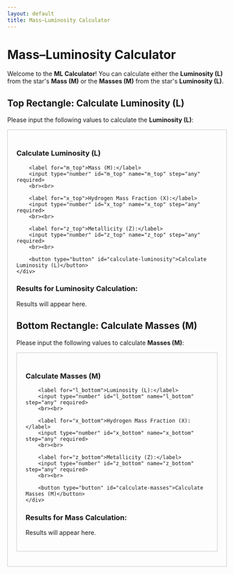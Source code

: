 ```yaml
---
layout: default
title: Mass–Luminosity Calculator
---
```


# Mass–Luminosity Calculator

Welcome to the **ML Calculator**! You can calculate either the **Luminosity (L)** from the star's **Mass (M)** or the **Masses (M)** from the star's **Luminosity (L)**.

## Top Rectangle: Calculate Luminosity (L)

Please input the following values to calculate the **Luminosity (L)**:

<form id="luminosity-form">
    <div style="border: 1px solid #ccc; padding: 20px; margin-bottom: 20px;">
        <h3>Calculate Luminosity (L)</h3>
        
        <label for="m_top">Mass (M):</label>
        <input type="number" id="m_top" name="m_top" step="any" required>
        <br><br>

        <label for="x_top">Hydrogen Mass Fraction (X):</label>
        <input type="number" id="x_top" name="x_top" step="any" required>
        <br><br>

        <label for="z_top">Metallicity (Z):</label>
        <input type="number" id="z_top" name="z_top" step="any" required>
        <br><br>

        <button type="button" id="calculate-luminosity">Calculate Luminosity (L)</button>
    </div>
</form>

### Results for Luminosity Calculation:
<div id="luminosity-output">
    <p>Results will appear here.</p>
</div>

## Bottom Rectangle: Calculate Masses (M)

Please input the following values to calculate **Masses (M)**:

<form id="mass-form">
    <div style="border: 1px solid #ccc; padding: 20px;">
        <h3>Calculate Masses (M)</h3>

        <label for="l_bottom">Luminosity (L):</label>
        <input type="number" id="l_bottom" name="l_bottom" step="any" required>
        <br><br>

        <label for="x_bottom">Hydrogen Mass Fraction (X):</label>
        <input type="number" id="x_bottom" name="x_bottom" step="any" required>
        <br><br>

        <label for="z_bottom">Metallicity (Z):</label>
        <input type="number" id="z_bottom" name="z_bottom" step="any" required>
        <br><br>

        <button type="button" id="calculate-masses">Calculate Masses (M)</button>
    </div>
</form>

### Results for Mass Calculation:
<div id="mass-output">
    <p>Results will appear here.</p>
</div>

<script>
    // Wait for the DOM to load completely before attaching event listeners
    document.addEventListener("DOMContentLoaded", function() {
        // Function to calculate Luminosity (L)
        document.getElementById('calculate-luminosity').addEventListener('click', function() {
            const m = parseFloat(document.getElementById('m_top').value);
            const x = parseFloat(document.getElementById('x_top').value);
            const z = parseFloat(document.getElementById('z_top').value);

            if (!m || !x || !z) {
                alert('Please enter Mass (M), Hydrogen Mass Fraction (X), and Metallicity (Z).');
                return;
            }

            const data = {
                "choice": "1",
                "Z": z,
                "m": m,
                "x": x
            };

            fetch('https://nnv5wacde8.execute-api.eu-north-1.amazonaws.com/ML-calc', {
                method: 'POST',
                headers: {
                    'Content-Type': 'application/json'
                },
                body: JSON.stringify(data)
            })
            .then(response => response.json())
            .then(data => {
                let output = document.getElementById('luminosity-output');
                if (data.Pure_He_Luminosity) {
                    output.innerHTML = `
                        <p><strong>L_min:</strong> ${data.L_min}</p>
                        <p><strong>L_max:</strong> ${data.L_max}</p>
                        <p><strong>Pure_He_Luminosity:</strong> ${data.Pure_He_Luminosity}</p>
                    `;
                } else {
                    output.innerHTML = '<p style="color: red;">Error: Missing results</p>';
                }
            })
            .catch(error => {
                document.getElementById('luminosity-output').innerHTML = '<p style="color: red;">Error: ' + error.message + '</p>';
            });
        });

        // Function to calculate Masses (M)
        document.getElementById('calculate-masses').addEventListener('click', function() {
            const l = parseFloat(document.getElementById('l_bottom').value);
            const x = parseFloat(document.getElementById('x_bottom').value);
            const z = parseFloat(document.getElementById('z_bottom').value);

            if (!l || !x || !z) {
                alert('Please enter Luminosity (L), Hydrogen Mass Fraction (X), and Metallicity (Z).');
                return;
            }

            const data = {
                "choice": "2",
                "Z": z,
                "L": l,
                "x": x
            };

            fetch('https://nnv5wacde8.execute-api.eu-north-1.amazonaws.com/ML-calc', {
                method: 'POST',
                headers: {
                    'Content-Type': 'application/json'
                },
                body: JSON.stringify(data)
            })
            .then(response => response.json())
            .then(data => {
                let output = document.getElementById('mass-output');
                if (data.Pure_He_Mass) {
                    output.innerHTML = `
                        <p><strong>M_min:</strong> ${data.M_min}</p>
                        <p><strong>M_max:</strong> ${data.M_max}</p>
                        <p><strong>Pure_He_Mass:</strong> ${data.Pure_He_Mass}</p>
                    `;
                } else {
                    output.innerHTML = '<p style="color: red;">Error: Missing results</p>';
                }
            })
            .catch(error => {
                document.getElementById('mass-output').innerHTML = '<p style="color: red;">Error: ' + error.message + '</p>';
            });
        });
    });
</script>
